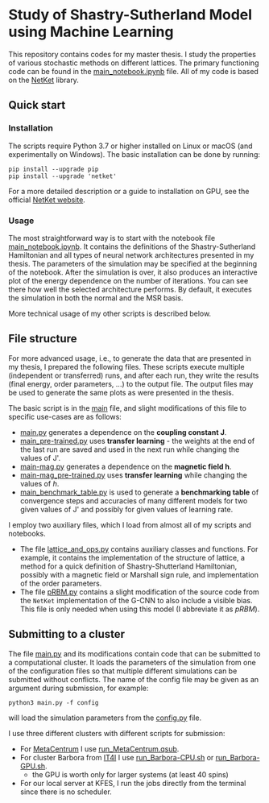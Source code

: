 # Study of Shastry-Sutherland Model using Machine Learning

This repository contains codes for my master thesis. I study the properties of various stochastic methods on different lattices. The primary functioning code can be found in the [main_notebook.ipynb](main_notebook.ipynb) file. All of my code is based on the [NetKet](https://www.netket.org) library.

## Quick start
### Installation
The scripts require Python 3.7 or higher installed on Linux or macOS (and experimentally on Windows). The basic installation can be done by running:
```
pip install --upgrade pip
pip install --upgrade 'netket' 
```
For a more detailed description or a guide to installation on GPU, see the official [NetKet website](https://www.netket.org/get_started/).

### Usage
The most straightforward way is to start with the notebook file [main_notebook.ipynb](main_notebook.ipynb). It contains the definitions of the Shastry-Sutherland Hamiltonian and all types of neural network architectures presented in my thesis. The parameters of the simulation may be specified at the beginning of the notebook. After the simulation is over, it also produces an interactive plot of the energy dependence on the number of iterations. You can see there how well the selected architecture performs. By default, it executes the simulation in both the normal and the MSR basis.

More technical usage of my other scripts is described below.

## File structure
For more advanced usage, i.e., to generate the data that are presented in my thesis, I prepared the following files. These scripts execute multiple (independent or transferred) runs, and after each run, they write the results (final energy, order parameters, ...) to the output file. The output files may be used to generate the same plots as were presented in the thesis.

The basic script is in the [main](main.py) file, and slight modifications of this file to specific use-cases are as follows:
 - [main.py](main.py) generates a dependence on the **coupling constant J**.
 - [main_pre-trained.py](main_pre-trained.py) uses **transfer learning** - the weights at the end of the last run are saved and used in the next run while changing the values of J'.
 - [main-mag.py](main-mag.py) generates a dependence on the **magnetic field h**.
 - [main-mag_pre-trained.py](main-mag_pre-trained.py) uses **transfer learning** while changing the values of $h$.
 - [main_benchmark_table.py](main_benchmark_table.py) is used to generate a **benchmarking table** of convergence steps and accuracies of many different models for two given values of J' and possibly for given values of learning rate.

 I employ two auxiliary files, which I load from almost all of my scripts and notebooks. 

- The file [lattice_and_ops.py](lattice_and_ops.py) contains auxiliary classes and functions. For example, it contains the implementation of the structure of lattice, a method for a quick definition of Shastry-Shutterland Hamiltonian, possibly with a magnetic field or Marshall sign rule, and implementation of the order parameters.
- The file [pRBM.py](pRBM.py) contains a slight modification of the source code from the `NetKet` implementation of the G-CNN to also include a visible bias. This file is only needed when using this model (I abbreviate it as *pRBM*).


## Submitting to a cluster
The file [main.py](main.py) and its modifications contain code that can be submitted to a computational cluster. It loads the parameters of the simulation from one of the configuration files so that multiple different simulations can be submitted without conflicts. The name of the config file may be given as an argument during submission, for example:
```
python3 main.py -f config
```
will load the simulation parameters from the [config.py](config.py) file.

I use three different clusters with different scripts for submission:
- For [MetaCentrum](https://metavo.metacentrum.cz/) I use [run_MetaCentrum.qsub](run_MetaCentrum.qsub).
- For cluster Barbora from [IT4I](https://www.it4i.cz/) I use [run_Barbora-CPU.sh](run_Barbora-CPU.sh) or [run_Barbora-GPU.sh](run_Barbora-GPU.sh).
    - the GPU is worth only for larger systems (at least 40 spins)
- For our local server at KFES, I run the jobs directly from the terminal since there is no scheduler.
